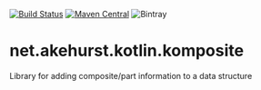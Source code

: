 [![Build Status](https://travis-ci.org/dhakehurst/net.akehurst.kotlin.komposite.svg?branch=master)](https://travis-ci.org/dhakehurst/net.akehurst.kotlin.komposite)
[![Maven Central](https://maven-badges.herokuapp.com/maven-central/net.akehurst.kotlin.komposite/komposite-api/badge.svg?style=plastic)](https://maven-badges.herokuapp.com/maven-central/net.akehurst.kotlin.komposite/komposite-api)
![Bintray](https://img.shields.io/bintray/v/dhakehurst/maven/net.akehurst.kotlin.komposite.svg)

# net.akehurst.kotlin.komposite

Library for adding composite/part information to a data structure

